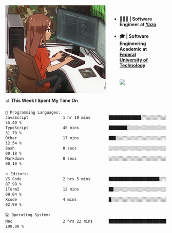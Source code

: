
<body >
  <div style="display: flex; width: auto; margin-right: 30px ">
    <img align="right" width="312" height="274" style="padding-right:20px; " src="assets/umiko.gif" alt="Computer man" />
    <ul style="flex: 1;">
      <li><h4>🧑🏽‍💻 | Software Engineer at <a href="https://www.yazo.com.br/">Yazo</a></h4></li>
      <li><h4>🎓 | Software Engineering Academic at <a href="http://www.utfpr.edu.br/">Federal University of Technology</a></h4></li>
      <br/>
      <a href="https://skillicons.dev">
        <img src="https://skillicons.dev/icons?i=ts,react,nodejs,go,swift,js,adonis,postgres,c,heroku,gradle,firebase,flutter,docker,aws,java,redis,kubernetes&theme=light&&perline=6 " />
      </a>
    </ul>  
    <br/>
  </div>
</body>


<!--START_SECTION:waka-->
📊 **This Week I Spent My Time On** 

```text
💬 Programming Languages: 
JavaScript               1 hr 19 mins        ██████████████░░░░░░░░░░░   55.49 % 
TypeScript               45 mins             ████████░░░░░░░░░░░░░░░░░   31.70 % 
Other                    17 mins             ███░░░░░░░░░░░░░░░░░░░░░░   12.54 % 
Bash                     0 secs              ░░░░░░░░░░░░░░░░░░░░░░░░░   00.18 % 
Markdown                 0 secs              ░░░░░░░░░░░░░░░░░░░░░░░░░   00.10 % 

🔥 Editors: 
VS Code                  2 hrs 5 mins        ██████████████████████░░░   87.98 % 
iTerm2                   12 mins             ██░░░░░░░░░░░░░░░░░░░░░░░   09.04 % 
Xcode                    4 mins              █░░░░░░░░░░░░░░░░░░░░░░░░   02.99 % 

💻 Operating System: 
Mac                      2 hrs 22 mins       █████████████████████████   100.00 % 
```


<!--END_SECTION:waka-->

<!--
**danielr0d/danielr0d** is a ✨ _special_ ✨ repository because its `README.md` (this file) appears on your GitHub profile.

Here are some ideas to get you started:

- 🔭 I’m currently working on ...
- 🌱 I’m currently learning ...
- 👯 I’m looking to collaborate on ...
- 🤔 I’m looking for help with ...
- 💬 Ask me about ...
- 📫 How to reach me: ...
- 😄 Pronouns: ...
- ⚡ Fun fact: ...
-->
